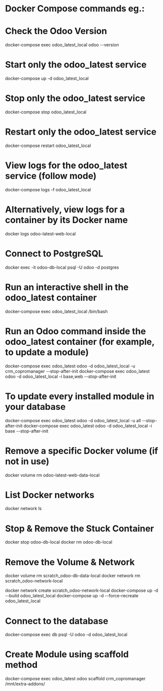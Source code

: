 # Docker Compose commands eg.:

#  Check the Odoo Version
docker-compose exec odoo_latest_local odoo --version

# Start only the odoo_latest service
docker-compose up -d odoo_latest_local

# Stop only the odoo_latest service
docker-compose stop odoo_latest_local

# Restart only the odoo_latest service
docker-compose restart odoo_latest_local

# View logs for the odoo_latest service (follow mode)
docker-compose logs -f odoo_latest_local

# Alternatively, view logs for a container by its Docker name
docker logs odoo-latest-web-local

# Connect to PostgreSQL
docker exec -it odoo-db-local psql -U odoo -d postgres

# Run an interactive shell in the odoo_latest container
docker-compose exec odoo_latest_local /bin/bash

# Run an Odoo command inside the odoo_latest container (for example, to update a module)
docker-compose exec odoo_latest odoo -d odoo_latest_local -u crm_copromanager --stop-after-init
docker-compose exec odoo_latest odoo -d odoo_latest_local -i base,web --stop-after-init
# To update every installed module in your database
docker-compose exec odoo_latest odoo -d odoo_latest_local -u all --stop-after-init
docker-compose exec odoo_latest odoo -d odoo_latest_local -i base --stop-after-init

# Remove a specific Docker volume (if not in use)
docker volume rm odoo-latest-web-data-local

# List Docker networks
docker network ls

# Stop & Remove the Stuck Container
docker stop odoo-db-local
docker rm odoo-db-local
# Remove the Volume & Network
docker volume rm scratch_odoo-db-data-local
docker network rm scratch_odoo-network-local

docker network create scratch_odoo-network-local
docker-compose up -d --build odoo_latest_local
docker-compose up -d --force-recreate odoo_latest_local

# Connect to the database
docker-compose exec db psql -U odoo -d odoo_latest_local

# Create Module using scaffold method
docker-compose exec odoo_latest odoo scaffold crm_copromanager /mnt/extra-addons/
